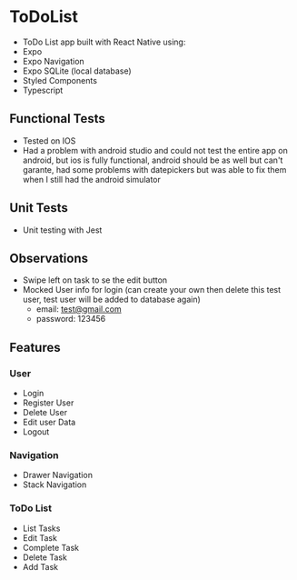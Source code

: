 # ToDoList

- ToDo List app built with React Native using:
- Expo
- Expo Navigation
- Expo SQLite (local database)
- Styled Components
- Typescript

## Functional Tests

- Tested on IOS
- Had a problem with android studio and could not test the entire app on android, but ios is fully functional, android should be as well but can't garante, had some problems with datepickers but was able to fix them when I still had the android simulator

## Unit Tests

- Unit testing with Jest

## Observations

- Swipe left on task to se the edit button
- Mocked User info for login (can create your own then delete this test user, test user will be added to database again)
  - email: test@gmail.com
  - password: 123456

## Features

### User

- Login
- Register User
- Delete User
- Edit user Data
- Logout

### Navigation

- Drawer Navigation
- Stack Navigation

### ToDo List

- List Tasks
- Edit Task
- Complete Task
- Delete Task
- Add Task
